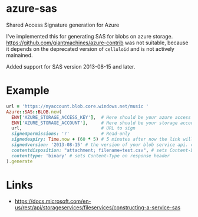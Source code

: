 # azure-sas
Shared Access Signature generation for Azure

I've implemented this for generating SAS for blobs on azure storage.
https://github.com/giantmachines/azure-contrib was not suitable, because it
depends on the deprecated version of `celluloid` and is not actively mainained.

Added support for SAS version 2013-08-15 and later.

# Example

```ruby
url = 'https://myaccount.blob.core.windows.net/music '
Azure::SAS::BLOB.new(
  ENV['AZURE_STORAGE_ACCESS_KEY'],  # Here should be your azure access key
  ENV['AZURE_STORAGE_ACCOUNT'],     # Here should be your storage account name
  url,                              # URL to sign
  signedpermissions: 'r'            # Read-only
  signedexpiry: Time.now + (60 * 5) # 5 minutes after now the link will be expired
  signedversion: '2013-08-15' # the version of your blob service api. can be found on requests response header
  contentdisposition: "attachment; filename=test.csv", # sets Content-Disposition on response header
  contenttype: 'binary' # sets Content-Type on response header
).generate
```

# Links
 * https://docs.microsoft.com/en-us/rest/api/storageservices/fileservices/constructing-a-service-sas